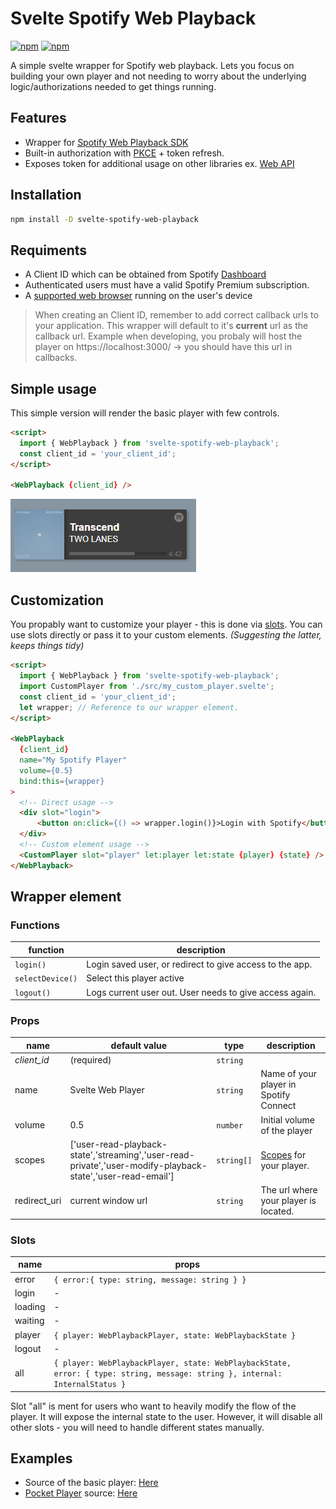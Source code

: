 # Svelte Spotify Web Playback
 [![npm](https://img.shields.io/npm/v/svelte-spotify-web-playback)](https://www.npmjs.com/package/svelte-spotify-web-playback)
[![npm]( https://img.shields.io/bundlephobia/minzip/svelte-spotify-web-playback)](https://bundlephobia.com/package/svelte-spotify-web-playback)

A simple svelte wrapper for Spotify web playback. Lets you focus on building your own player
and not needing to worry about the underlying logic/authorizations needed to get things running.
## Features
- Wrapper for [Spotify Web Playback SDK](https://developer.spotify.com/documentation/web-playback-sdk/reference/)
- Built-in authorization with [PKCE](https://developer.spotify.com/documentation/general/guides/authorization-guide/#authorization-code-flow-with-proof-key-for-code-exchange-pkce) + token refresh.
- Exposes token for additional usage on other libraries ex. [Web API](https://github.com/JMPerez/spotify-web-api-js)

## Installation
```bash
npm install -D svelte-spotify-web-playback
```
## Requiments
- A Client ID which can be obtained from Spotify [Dashboard](https://developer.spotify.com/dashboard)
- Authenticated users must have a valid Spotify Premium subscription.
- A [supported web browser](https://developer.spotify.com/documentation/web-playback-sdk/#supported-browsers) running on the user's device

> When creating an Client ID, remember to add correct callback urls to your application. This wrapper will default to it's __current__ url as the callback url. Example when developing, you probaly will host the player on https://localhost:3000/ -> you should have this url in callbacks.

## Simple usage
This simple version will render the basic player with few controls.
```html
<script>
  import { WebPlayback } from 'svelte-spotify-web-playback';
  const client_id = 'your_client_id';
</script>

<WebPlayback {client_id} />
```
![Default Player](./static/default-player.png)

## Customization
You propably want to customize your player - this is done via [slots](https://svelte.dev/tutorial/slots). 
You can use slots directly or pass it to your custom elements. _(Suggesting the latter, keeps things tidy)_
```html
<script>
  import { WebPlayback } from 'svelte-spotify-web-playback';
  import CustomPlayer from './src/my_custom_player.svelte';
  const client_id = 'your_client_id';
  let wrapper; // Reference to our wrapper element.
</script>

<WebPlayback 
  {client_id} 
  name="My Spotify Player" 
  volume={0.5} 
  bind:this={wrapper}
>
  <!-- Direct usage -->
  <div slot="login">
      <button on:click={() => wrapper.login()}>Login with Spotify</button>
  </div>
  <!-- Custom element usage -->
  <CustomPlayer slot="player" let:player let:state {player} {state} />
</WebPlayback>
```
## Wrapper element 
### Functions
| function | description |
| ------ | ------ |
| `login()` | Login saved user, or redirect to give access to the app. |
| `selectDevice()` | Select this player active |
| `logout()` | Logs current user out. User needs to give access again. |
### Props
| name | default value | type | description|
| ------ | ------ | ------ | ------ |
| _client\_id_ | (required) | `string` |  |
| name | Svelte Web Player | `string` | Name of your player in Spotify Connect |
| volume | 0.5 |`number` | Initial volume of the player |
| scopes | ['user-read-playback-state','streaming','user-read-private','user-modify-playback-state','user-read-email'] |`string[]` | [Scopes](https://developer.spotify.com/documentation/general/guides/scopes/) for your player. |
| redirect_uri | current window url |`string` | The url where your player is located. |
### Slots
| name | props | 
| ------ | ------ | 
| error | `{ error:{ type: string, message: string } }` |
| login | - | 
| loading | - |
| waiting | - |
| player | `{ player: WebPlaybackPlayer, state: WebPlaybackState }` |
| logout | - |
| all | `{ player: WebPlaybackPlayer, state: WebPlaybackState, error: { type: string, message: string }, internal: InternalStatus }` |

Slot "all" is ment for users who want to heavily modify the flow of the player. It will expose the internal state to the user. However, it will disable all other slots - you will need to handle different states manually.

## Examples
- Source of the basic player: [Here](./src/lib/internal/_basicPlayer.svelte)
- [Pocket Player](https://pocket-spotify.vercel.app/) source: [Here](https://github.com/matias-kovero/Spotify-Gameboy)

